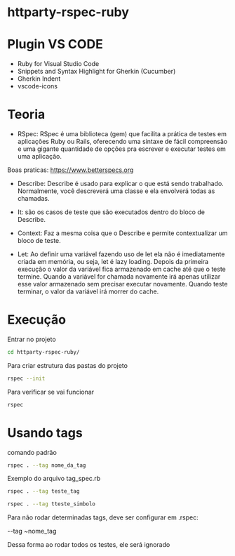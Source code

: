 # httparty-rspec-ruby


# Plugin VS CODE

- Ruby for Visual Studio Code
- Snippets and Syntax Highlight for Gherkin (Cucumber)
- Gherkin Indent
- vscode-icons

# Teoria 

 - RSpec: RSpec é uma biblioteca (gem) que facilita a prática de testes em aplicações Ruby ou Rails, oferecendo uma sintaxe de fácil compreensão e uma gigante quantidade de opções pra escrever e executar testes em uma aplicação.

Boas praticas: https://www.betterspecs.org

- Describe: Describe é usado para explicar o que está sendo trabalhado. Normalmente, você descreverá uma classe e ela envolverá todas as chamadas. 

- It: são os casos de teste que são executados dentro do bloco de Describe.

- Context: Faz a mesma coisa que o Describe e permite contextualizar um bloco de teste.

- Let: Ao definir uma variável fazendo uso de let ela não é imediatamente criada em memória, ou seja, let é lazy loading. Depois da primeira execução o valor da variável fica armazenado em cache até que o teste termine. Quando a variável for chamada novamente irá apenas utilizar esse valor armazenado sem precisar executar novamente. Quando teste terminar, o valor da variável irá morrer do cache.

# Execução

Entrar no projeto
```sh
cd httparty-rspec-ruby/
```

Para criar estrutura das pastas do projeto
```sh
rspec --init 
```

Para verificar se vai funcionar
```sh
rspec
```
# Usando tags

comando padrão
```sh
rspec . --tag nome_da_tag
```

Exemplo do arquivo tag_spec.rb
```sh
rspec . --tag teste_tag
```

```sh
rspec . --tag tteste_simbolo
```

Para não rodar determinadas tags, deve ser configurar em .rspec: 

--tag ~nome_tag

Dessa forma ao rodar todos os testes, ele será ignorado
